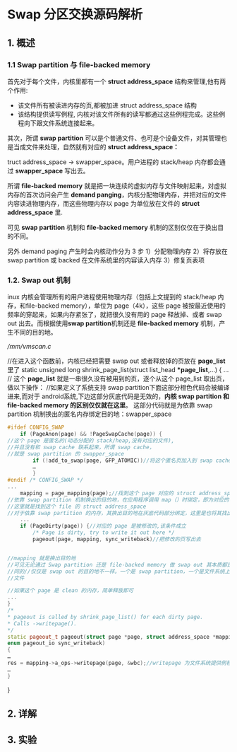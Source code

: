 # Swap 分区交换源码解析
## 1. 概述
### 1.1 Swap partition 与 file-backed memory
首先对于每个文件，内核里都有一个 **struct address_space** 结构来管理,他有两个作用:

* 该文件所有被读进内存的页,都被加进 struct address_space 结构
* 该结构提供读写例程, 内核对该文件所有的读写都通过这些例程完成。这些例程向下跟文件系统连接起来。


其次，所谓 **swap partition** 可以是个普通文件、也可是个设备文件，对其管理也是当成文件来处理，自然就有对应的 **struct address_space：**

truct address_space -> swapper_space。用户进程的 stack/heap 内存都会通过 **swapper_space** 写出去。

所谓 **file-backed memory** 就是把一块连续的虚拟内存与文件映射起来，对虚拟内存的首次访问会产生 **demand panging**，内核分配物理内存，并把对应的文件内容读进物理内存，而这些物理内存以 page 为单位放在文件的 **struct address_space** 里. 

可见 **swap partition** 机制和 **file-backed memory** 机制的区别仅仅在于换出目的不同。

另外 demand paging 产生时会内核动作分为 3 步
1）分配物理内存
2）将存放在 swap partition 或 backed 在文件系统里的内容读入内存
3）修复页表项

### 1.2. Swap out 机制

inux 内核会管理所有的用户进程使用物理内存（包括上文提到的 stack/heap 内存，和file-backed memory），单位为 page（4k），这些 page 被按最近使用的频率的穿起来，如果内存紧张了，就把很久没有用的 page 释放掉、或者 swap out 出去。而根据使用**swap partition**机制还是 **file-backed memory** 机制，产生不同的目的地。

*/mm/vmscan.c*

//在进入这个函数前，内核已经把需要 swap out 或者释放掉的页放在 **page_list** 里了
static unsigned long shrink_page_list(struct list_head **\*page_list**,…)
{
    ...
// 这个 **page_list** 就是一串很久没有被用到的页，逐个从这个 page_list 取出页，做以下操作：
//如果定义了系统支持 swap partition下面这部分橙色代码会被编译进来,而对于 android系统,下边这部分灰底代码是无效的，**内核 swap partition 和 file-backed memory 的区别仅仅就在这里**。 这部分代码就是为依靠 swap partition 机制换出的匿名内存绑定目的地：swapper_space
```c++
#ifdef CONFIG_SWAP
    if (PageAnon(page) && !PageSwapCache(page)) {
//这个 page 是匿名的(动态分配的 stack/heap,没有对应的文件),
//并且没有和 swap cache 联系起来，所谓 swap cache，
//就是 swap partition 的 swapper_space    
        if (!add_to_swap(page, GFP_ATOMIC))//将这个匿名页加入到 swap cache
        …
        }
#endif /* CONFIG_SWAP */
...
    mapping = page_mapping(page);//找到这个 page 对应的 struct address_space
//依靠 swap partition 机制换出的目的地，在应用程序调用 map（）时绑定，即为对应的 file，
//这里就是找到这个 file 的 struct address_space
//对于依靠 swap partition 的内存，其换出目的地在灰底代码部分绑定，这里是也将其找出来
    ...
    if (PageDirty(page)) {//对应的 page 是被修改的,该条件成立
        /* Page is dirty, try to write it out here */
        pageout(page, mapping, sync_writeback)//把修改的页写出去


//mapping 就是换出目的地
//可见无论通过 Swap partition 还是 file-backed memory 做 swap out 其本质都是一样的，不
//同的//仅仅是 swap out 的目的地不一样。一个是 swap partition，一个是文件系统上的普通
//文件

//如果这个 page 是 clean 的内存，简单释放即可
...
}
/*
* pageout is called by shrink_page_list() for each dirty page.
* Calls ->writepage().
*/
static pageout_t pageout(struct page *page, struct address_space *mapping,
enum pageout_io sync_writeback)
{
…
res = mapping->a_ops->writepage(page, &wbc);//writepage 为文件系统提供例程，
…
}

```
}

## 2. 详解















## 3. 实验


































































































































































































































































































































































































































































































































































